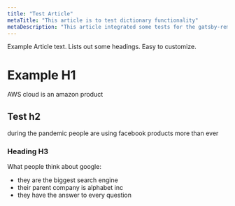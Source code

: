 ```yaml
---
title: "Test Article"
metaTitle: "This article is to test dictionary functionality"
metaDescription: "This article integrated some tests for the gatsby-remark-dictionary plugin"
---
```

Example Article text. Lists out some headings. Easy to customize.

# Example H1
AWS cloud is an amazon product

## Test h2
during the pandemic people are using facebook products more than ever

### Heading H3
What people think about google:
- they are the biggest search engine
- their parent company is alphabet inc
- they have the answer to every question